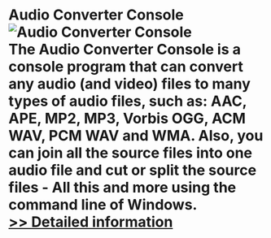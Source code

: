 # Audio Converter Console<br />![Audio Converter Console](https://mycommerce.akamaized.net/api/pimages/P300914526/BIG/300914526.PNG)<br />The Audio Converter Console is a console program that can convert any audio (and video) files to many types of audio files, such as: AAC, APE, MP2, MP3, Vorbis OGG, ACM WAV, PCM WAV and WMA. Also, you can join all the source files into one audio file and cut or split the source files - All this and more using the command line of Windows.<br />[>> Detailed information](https://secure.shareit.com/shareit/product.html?productid=300914526&affiliateid=200057808)